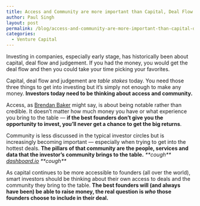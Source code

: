 ```yaml
---
title: Access and Community are more important than Capital, Deal Flow and Judgement
author: Paul Singh
layout: post
permalink: /blog/access-and-community-are-more-important-than-capital-deal-flow-and-judgement/
categories:
  - Venture Capital
---
```

Investing in companies, especially early stage, has historically been about capital, deal flow and judgement. If you had the money, you would get the deal flow and then you could take your time picking your favorites.

Capital, deal flow and judgement are *table stakes* today. You need those three things to get into investing but it&#8217;s simply not enough to make any money. **Investors today need to be thinking about access and community.**

<!--more-->

Access, as [Brendan Baker][1] might say, is about being notable rather than credible. It doesn&#8217;t matter how much money you have or what experience you bring to the table &#8212; **if the best founders don&#8217;t give you the opportunity to invest, you&#8217;ll never get a chance to get the big returns**.

Community is less discussed in the typical investor circles but is increasingly becoming important &#8212; especially when trying to get into the hottest deals. **The pillars of that community are the people, services and data that the investor&#8217;s community brings to the table.** *\*\*cough\*\* [dashboard.io][2] \*\*cough\*\**

As capital continues to be more accessible to founders (all over the world), smart investors should be thinking about their own access to deals and the community they bring to the table. **The best founders will (and always have been) be able to raise money, the real question is *who* those founders choose to include in their deal.**

 [1]: http://twitter.com/brendanbaker
 [2]: http://dashboard.io